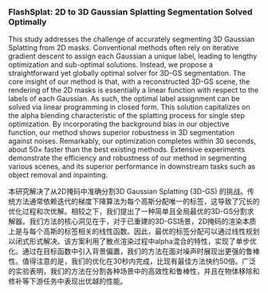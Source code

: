 ### FlashSplat: 2D to 3D Gaussian Splatting Segmentation Solved Optimally

This study addresses the challenge of accurately segmenting 3D Gaussian Splatting from 2D masks. Conventional methods often rely on iterative gradient descent to assign each Gaussian a unique label, leading to lengthy optimization and sub-optimal solutions. Instead, we propose a straightforward yet globally optimal solver for 3D-GS segmentation. The core insight of our method is that, with a reconstructed 3D-GS scene, the rendering of the 2D masks is essentially a linear function with respect to the labels of each Gaussian. As such, the optimal label assignment can be solved via linear programming in closed form. This solution capitalizes on the alpha blending characteristic of the splatting process for single step optimization. By incorporating the background bias in our objective function, our method shows superior robustness in 3D segmentation against noises. Remarkably, our optimization completes within 30 seconds, about 50× faster than the best existing methods. Extensive experiments demonstrate the efficiency and robustness of our method in segmenting various scenes, and its superior performance in downstream tasks such as object removal and inpainting.

本研究解决了从2D掩码中准确分割3D Gaussian Splatting (3D-GS) 的挑战。传统方法通常依赖迭代的梯度下降算法为每个高斯分配唯一的标签，这导致了冗长的优化过程和次优解。相较之下，我们提出了一种简单且全局最优的3D-GS分割求解器。我们方法的核心洞见在于，对于已重建的3D-GS场景，2D掩码的渲染本质上是与每个高斯的标签相关的线性函数。因此，最优的标签分配可以通过线性规划以闭式形式解决。该方案利用了散点渲染过程中alpha混合的特性，实现了单步优化。通过在目标函数中引入背景偏置，我们的方法在面对噪声时展现出更强的鲁棒性。值得注意的是，我们的优化在30秒内完成，比现有最佳方法快约50倍。广泛的实验表明，我们的方法在分割各种场景中的高效性和鲁棒性，并且在物体移除和修补等下游任务中表现出优越的性能。

